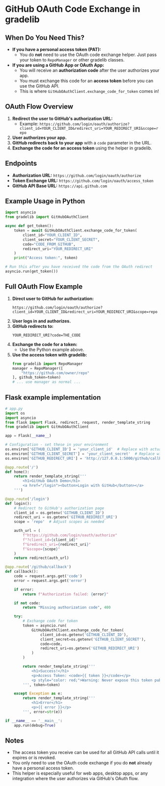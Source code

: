 # GitHub OAuth Code Exchange in gradelib

## When Do You Need This?

- **If you have a personal access token (PAT):**
  - You do **not** need to use the OAuth code exchange helper. Just pass your token to `RepoManager` or other gradelib classes.
- **If you are using a GitHub App or OAuth App:**
  - You will receive an **authorization code** after the user authorizes your app.
  - You must exchange this code for an **access token** before you can use the GitHub API.
  - This is where `GitHubOAuthClient.exchange_code_for_token` comes in!

## OAuth Flow Overview

1. **Redirect the user to GitHub's authorization URL:**
   - Example: `https://github.com/login/oauth/authorize?client_id=YOUR_CLIENT_ID&redirect_uri=YOUR_REDIRECT_URI&scope=repo`
2. **User authorizes your app.**
3. **GitHub redirects back to your app** with a `code` parameter in the URL.
4. **Exchange the code for an access token** using the helper in gradelib.

## Endpoints
- **Authorization URL:** `https://github.com/login/oauth/authorize`
- **Token Exchange URL:** `https://github.com/login/oauth/access_token`
- **GitHub API Base URL:** `https://api.github.com`

## Example Usage in Python

```python
import asyncio
from gradelib import GitHubOAuthClient

async def get_token():
    token = await GitHubOAuthClient.exchange_code_for_token(
        client_id="YOUR_CLIENT_ID",
        client_secret="YOUR_CLIENT_SECRET",
        code="CODE_FROM_GITHUB",
        redirect_uri="YOUR_REDIRECT_URI"
    )
    print("Access token:", token)

# Run this after you have received the code from the OAuth redirect
asyncio.run(get_token())
```

## Full OAuth Flow Example

1. **Direct user to GitHub for authorization:**
   ```
   https://github.com/login/oauth/authorize?client_id=YOUR_CLIENT_ID&redirect_uri=YOUR_REDIRECT_URI&scope=repo
   ```
2. **User logs in and authorizes.**
3. **GitHub redirects to:**
   ```
   YOUR_REDIRECT_URI?code=THE_CODE
   ```
4. **Exchange the code for a token:**
   - Use the Python example above.
5. **Use the access token with gradelib:**
   ```python
   from gradelib import RepoManager
   manager = RepoManager([
       "https://github.com/owner/repo"
   ], github_token=token)
   # ... use manager as normal ...
   ```
## Flask example implementation
```python
# app.py
import os
import asyncio
from flask import Flask, redirect, request, render_template_string
from gradelib import GitHubOAuthClient

app = Flask(__name__)

# Configuration - set these in your environment
os.environ['GITHUB_CLIENT_ID'] = 'your_client_id'  # Replace with actual
os.environ['GITHUB_CLIENT_SECRET'] = 'your_client_secret'  # Replace with actual
os.environ['GITHUB_REDIRECT_URI'] = 'http://127.0.0.1:5000/github/callback'

@app.route('/')
def home():
    return render_template_string('''
        <h1>GitHub OAuth Demo</h1>
        <a href="/login"><button>Login with GitHub</button></a>
    ''')

@app.route('/login')
def login():
    # Redirect to GitHub's authorization page
    client_id = os.getenv('GITHUB_CLIENT_ID')
    redirect_uri = os.getenv('GITHUB_REDIRECT_URI')
    scope = 'repo'  # Adjust scopes as needed

    auth_url = (
        f"https://github.com/login/oauth/authorize"
        f"?client_id={client_id}"
        f"&redirect_uri={redirect_uri}"
        f"&scope={scope}"
    )
    return redirect(auth_url)

@app.route('/github/callback')
def callback():
    code = request.args.get('code')
    error = request.args.get('error')

    if error:
        return f"Authorization failed: {error}"

    if not code:
        return "Missing authorization code", 400

    try:
        # Exchange code for token
        token = asyncio.run(
            GitHubOAuthClient.exchange_code_for_token(
                client_id=os.getenv('GITHUB_CLIENT_ID'),
                client_secret=os.getenv('GITHUB_CLIENT_SECRET'),
                code=code,
                redirect_uri=os.getenv('GITHUB_REDIRECT_URI')
            )
        )

        return render_template_string('''
            <h1>Success!</h1>
            <p>Access Token: <code>{{ token }}</code></p>
            <p style="color: red;">Warning: Never expose this token publicly!</p>
        ''', token=token)

    except Exception as e:
        return render_template_string('''
            <h1>Error</h1>
            <p>{{ error }}</p>
        ''', error=str(e))

if __name__ == '__main__':
    app.run(debug=True)
```
## Notes
- The access token you receive can be used for all GitHub API calls until it expires or is revoked.
- You only need to use the OAuth code exchange if you do **not** already have a personal access token.
- This helper is especially useful for web apps, desktop apps, or any integration where the user authorizes via GitHub's OAuth flow.